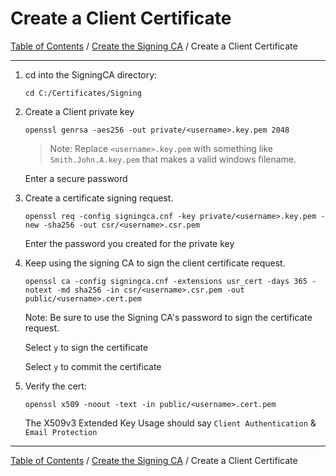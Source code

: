 # Create a Client Certificate

[Table of Contents](../../README.md#table-of-contents) / [Create the Signing CA](README.md) / Create a Client Certificate

-----------------------------------------------------------------------------------------------

1. cd into the SigningCA directory:

       cd C:/Certificates/Signing

2. Create a Client private key

       openssl genrsa -aes256 -out private/<username>.key.pem 2048

   > Note: Replace `<username>.key.pem` with something like `Smith.John.A.key.pem` that makes a valid windows filename.

   Enter a secure password

3. Create a certificate signing request.

       openssl req -config signingca.cnf -key private/<username>.key.pem -new -sha256 -out csr/<username>.csr.pem

   Enter the password you created for the private key

4. Keep using the signing CA to sign the client certificate request.

       openssl ca -config signingca.cnf -extensions usr_cert -days 365 -notext -md sha256 -in csr/<username>.csr.pem -out public/<username>.cert.pem

   Note: Be sure to use the Signing CA's password to sign the certificate request.

   Select `y` to sign the certificate

   Select `y` to commit the certificate

5. Verify the cert:

       openssl x509 -noout -text -in public/<username>.cert.pem

   The X509v3 Extended Key Usage should say `Client Authentication` & `Email Protection`

-----------------------------------------------------------------------------------------------

[Table of Contents](../../README.md#table-of-contents) / [Create the Signing CA](README.md) / Create a Client Certificate